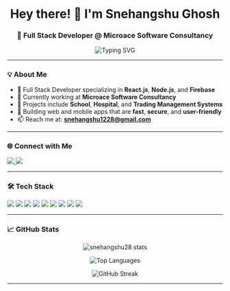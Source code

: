 <h1 align="center">Hey there! 👋 I'm Snehangshu Ghosh</h1>
<h3 align="center">🚀 Full Stack Developer @ Microace Software Consultancy</h3>

<p align="center">
  <img src="https://readme-typing-svg.herokuapp.com?font=Fira+Code&duration=4000&pause=1000&center=true&vCenter=true&width=435&lines=Passionate+Web+%26+Mobile+Developer;3%2B+Years+of+Hands-on+Experience;React+%7C+Node+%7C+Firebase+%7C+MongoDB" alt="Typing SVG" />
</p>

---

### 💡 About Me

- 🔧 Full Stack Developer specializing in **React.js**, **Node.js**, and **Firebase**
- 🏢 Currently working at **Microace Software Consultancy**
- 💼 Projects include **School**, **Hospital**, and **Trading Management Systems**
- 📱 Building web and mobile apps that are **fast**, **secure**, and **user-friendly**
- 📫 Reach me at: **snehangshu1228@gmail.com**

---

### 🌐 Connect with Me

<p align="left">
  <a href="https://www.linkedin.com/in/snehangshu-ghosh-a0423a264/" target="_blank">
    <img src="https://img.shields.io/badge/LinkedIn-blue?logo=linkedin&style=for-the-badge" />
  </a>
  <a href="https://instagram.com/snehangshu ghosh" target="_blank">
    <img src="https://img.shields.io/badge/Instagram-E4405F?logo=instagram&style=for-the-badge&logoColor=white" />
  </a>
</p>

---

### 🛠️ Tech Stack

<p align="left">
  <img src="https://img.shields.io/badge/JavaScript-F7DF1E?logo=javascript&style=for-the-badge&logoColor=black" />
  <img src="https://img.shields.io/badge/React-20232A?logo=react&style=for-the-badge&logoColor=61DAFB" />
  <img src="https://img.shields.io/badge/Node.js-339933?logo=node.js&style=for-the-badge&logoColor=white" />
  <img src="https://img.shields.io/badge/Express.js-000000?logo=express&style=for-the-badge&logoColor=white" />
  <img src="https://img.shields.io/badge/MongoDB-4EA94B?logo=mongodb&style=for-the-badge&logoColor=white" />
  <img src="https://img.shields.io/badge/Firebase-FFCA28?logo=firebase&style=for-the-badge&logoColor=black" />
  <img src="https://img.shields.io/badge/React_Native-20232A?logo=react&style=for-the-badge&logoColor=61DAFB" />
  <img src="https://img.shields.io/badge/Git-F05032?logo=git&style=for-the-badge&logoColor=white" />
  <img src="https://img.shields.io/badge/Postman-FF6C37?logo=postman&style=for-the-badge&logoColor=white" />
</p>

---

### 📈 GitHub Stats

<p align="center">
  <img src="https://github-readme-stats.vercel.app/api?username=snehangshu28&show_icons=true&theme=radical" alt="snehangshu28 stats"/>
</p>
<p align="center">
  <img src="https://github-readme-stats.vercel.app/api/top-langs/?username=snehangshu28&layout=compact&theme=radical" alt="Top Languages"/>
</p>
<p align="center">
  <img src="https://github-readme-streak-stats.herokuapp.com/?user=snehangshu28&theme=radical" alt="GitHub Streak"/>
</p>

---
